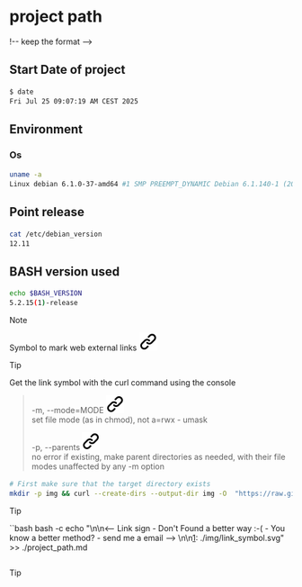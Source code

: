# project path
!-- keep the format -->
## Start Date of project

```bash <!-- markdownlint-disable-line code-block-style -->
$ date
Fri Jul 25 09:07:19 AM CEST 2025
```

## Environment

### Os
<!-- keep the format -->
```bash
uname -a
Linux debian 6.1.0-37-amd64 #1 SMP PREEMPT_DYNAMIC Debian 6.1.140-1 (2025-05-22) x86_64 GNU/Linux
```

## Point release
<!-- keep the format -->
```bash
cat /etc/debian_version
12.11
```
<!-- keep the format -->
## BASH version used
<!-- keep the format -->
```bash
echo $BASH_VERSION
5.2.15(1)-release
```
<!-- keep the format -->
<!-- keep the format -->
>[!NOTE]
>Symbol to mark web external links [![alt text][1]](./README.md)
<!-- -->
>[!TIP]
>Get the link symbol with the curl command using the console
>
>>-m, --mode=MODE [![alt text][1]](https://www.man7.org/linux/man-pages/man1/mkdir.1.html) \
    set file mode (as in chmod), not a=rwx - umask
>><!-- -->
>>-p, --parents [![alt text][1]](https://www.man7.org/linux/man-pages/man1/mkdir.1.html) \
    no error if existing, make parent directories as needed,
    with their file modes unaffected by any -m option
><!-- -->
>```bash
># First make sure that the target directory exists
>mkdir -p img && curl --create-dirs --output-dir img -O  "https://raw.githubusercontent.com/MathiasStadler/link_symbol_svg/refs/heads/main/link_symbol.svg"
>```
<!-- keep the format -->
>[!TIP]
><!-- -->
>``bash
> bash -c echo "\n\n<-- Link sign - Don't Found a better way :-( - You know a better method? - send me a email --> \n\n[1]: ./img/link_symbol.svg"  >> ./project_path.md
>```
<!-- -->
>[!TIP]
<!-- Link sign - Don't Found a better way :-( - You know a better method? - send me a email -->
[1]: ./img/link_symbol.svg
<!-- keep the format -->